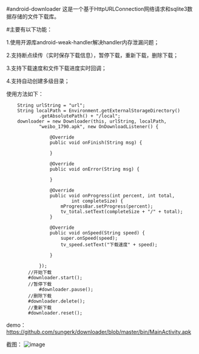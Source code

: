 #android-downloader
这是一个基于HttpURLConnection网络请求和sqlite3数据存储的文件下载库。

#主要有以下功能： 

1.使用开源库android-weak-handler解决handler内存泄漏问题；

2.支持断点续传（实时保存下载信息），暂停下载，重新下载，删除下载；

3.支持下载速度和文件下载进度实时回调；

4.支持自动创建多级目录；

使用方法如下：

		String urlString = "url";
		String localPath = Environment.getExternalStorageDirectory()
				.getAbsolutePath() + "/local";
		downloader = new Downloader(this, urlString, localPath,
				"weibo_1790.apk", new OnDownloadListener() {

					@Override
					public void onFinish(String msg) {

					}

					@Override
					public void onError(String msg) {

					}

					@Override
					public void onProgress(int percent, int total,
							int completeSize) {
						mProgressBar.setProgress(percent);
						tv_total.setText(completeSize + "/" + total);
					}

					@Override
					public void onSpeed(String speed) {
						super.onSpeed(speed);
						tv_speed.setText("下载速度" + speed);

					}

				});
			//开始下载
			#downloader.start();
			//暂停下载
		       	#downloader.pause();
			//删除下载
			#downloader.delete();
			//重新下载
			#downloader.reset();
demo：https://github.com/sungerk/downloader/blob/master/bin/MainActivity.apk	

截图：
![image](https://github.com/sungerk/downloader/blob/master/screenshots/Screenshot.png)
	
	
